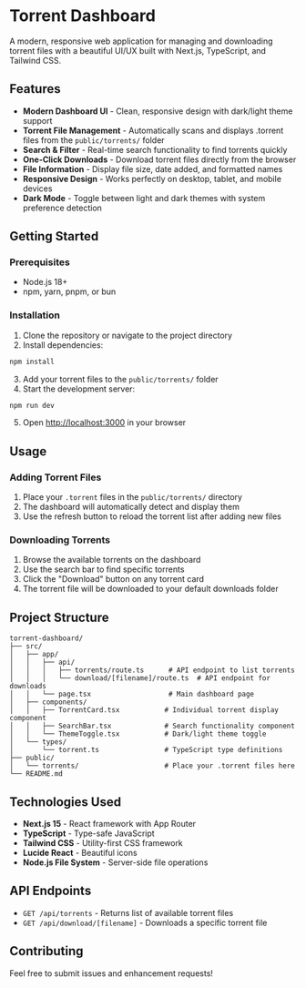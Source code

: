 # Torrent Dashboard

A modern, responsive web application for managing and downloading torrent files with a beautiful UI/UX built with Next.js, TypeScript, and Tailwind CSS.

## Features

- **Modern Dashboard UI** - Clean, responsive design with dark/light theme support
- **Torrent File Management** - Automatically scans and displays .torrent files from the `public/torrents/` folder
- **Search & Filter** - Real-time search functionality to find torrents quickly
- **One-Click Downloads** - Download torrent files directly from the browser
- **File Information** - Display file size, date added, and formatted names
- **Responsive Design** - Works perfectly on desktop, tablet, and mobile devices
- **Dark Mode** - Toggle between light and dark themes with system preference detection

## Getting Started

### Prerequisites

- Node.js 18+ 
- npm, yarn, pnpm, or bun

### Installation

1. Clone the repository or navigate to the project directory
2. Install dependencies:

```bash
npm install
```

3. Add your torrent files to the `public/torrents/` folder
4. Start the development server:

```bash
npm run dev
```

5. Open [http://localhost:3000](http://localhost:3000) in your browser

## Usage

### Adding Torrent Files

1. Place your `.torrent` files in the `public/torrents/` directory
2. The dashboard will automatically detect and display them
3. Use the refresh button to reload the torrent list after adding new files

### Downloading Torrents

1. Browse the available torrents on the dashboard
2. Use the search bar to find specific torrents
3. Click the "Download" button on any torrent card
4. The torrent file will be downloaded to your default downloads folder

## Project Structure

```
torrent-dashboard/
├── src/
│   ├── app/
│   │   ├── api/
│   │   │   ├── torrents/route.ts      # API endpoint to list torrents
│   │   │   └── download/[filename]/route.ts  # API endpoint for downloads
│   │   └── page.tsx                   # Main dashboard page
│   ├── components/
│   │   ├── TorrentCard.tsx           # Individual torrent display component
│   │   ├── SearchBar.tsx             # Search functionality component
│   │   └── ThemeToggle.tsx           # Dark/light theme toggle
│   └── types/
│       └── torrent.ts                # TypeScript type definitions
├── public/
│   └── torrents/                     # Place your .torrent files here
└── README.md
```

## Technologies Used

- **Next.js 15** - React framework with App Router
- **TypeScript** - Type-safe JavaScript
- **Tailwind CSS** - Utility-first CSS framework
- **Lucide React** - Beautiful icons
- **Node.js File System** - Server-side file operations

## API Endpoints

- `GET /api/torrents` - Returns list of available torrent files
- `GET /api/download/[filename]` - Downloads a specific torrent file

## Contributing

Feel free to submit issues and enhancement requests!

